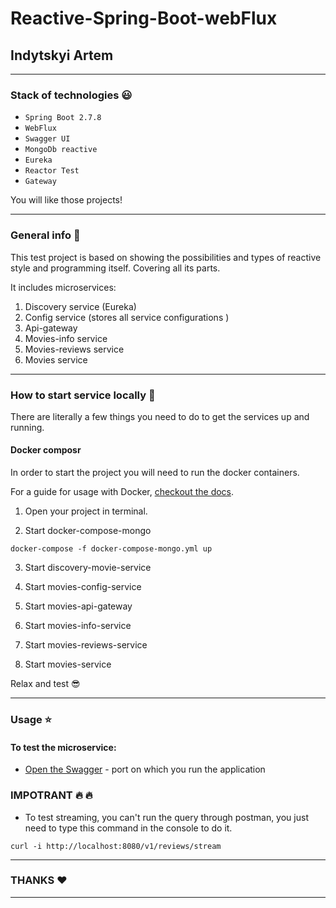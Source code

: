 # Reactive-Spring-Boot-webFlux 
## Indytskyi Artem 
---
### Stack of technologies :smiley:

- `Spring Boot 2.7.8`
- `WebFlux` 
- `Swagger UI`
- `MongoDb reactive`
- `Eureka`
- `Reactor Test`
- `Gateway`

You will like those projects!

---
### General info :musical_note:
This test project is based on showing the possibilities and types of reactive style and programming itself. Covering all its parts.

It includes microservices:
1. Discovery service (Eureka)
2. Config service (stores all service configurations )
3. Api-gateway
4. Movies-info service
5. Movies-reviews service
6. Movies service
---
### How to start service locally :construction_worker:

There are literally a few things you need to do to get the services up and running.

#### Docker composr

In order to start the project you will need to run the docker containers. 

For a guide for usage with Docker, [checkout the docs](https://github.com/maildev/maildev/blob/master/docs/docker.md).

1. Open your project in terminal.

2. Start docker-compose-mongo
```
docker-compose -f docker-compose-mongo.yml up
````


3. Start discovery-movie-service

4. Start movies-config-service

5. Start movies-api-gateway

6. Start movies-info-service

7. Start movies-reviews-service

8. Start movies-service

Relax and test :sunglasses:

---
### Usage :star:

#### To test the microservice:
- [Open the Swagger](http://localhost:8080/swagger-ui/index.html#/) - port on which you run the application

### IMPOTRANT :fire: :fire:
- To test streaming, you can't run the query through postman, you just need to type this command in the console to do it.
```
curl -i http://localhost:8080/v1/reviews/stream
```

---
### THANKS :heart:
---
